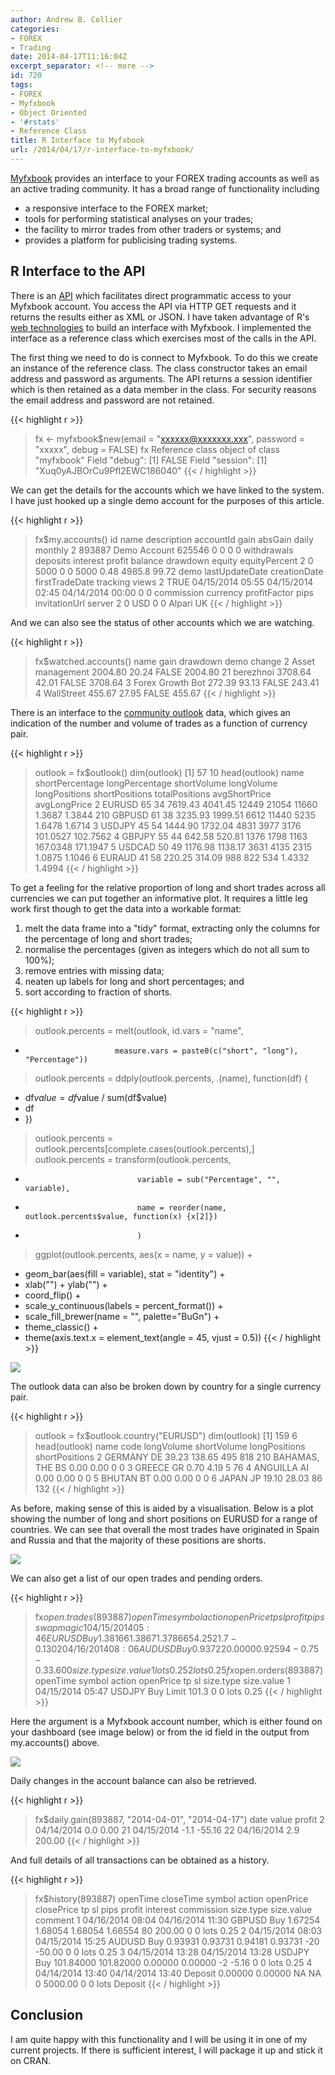 ```yaml
---
author: Andrew B. Collier
categories:
- FOREX
- Trading
date: 2014-04-17T11:16:04Z
excerpt_separator: <!-- more -->
id: 720
tags:
- FOREX
- Myfxbook
- Object Oriented
- '#rstats'
- Reference Class
title: R Interface to Myfxbook
url: /2014/04/17/r-interface-to-myfxbook/
---
```


[Myfxbook](https://www.myfxbook.com/ "Myfxbook") provides an interface to your FOREX trading accounts as well as an active trading community. <!--more--> It has a broad range of functionality including

* a responsive interface to the FOREX market; 
* tools for performing statistical analyses on your trades; 
* the facility to mirror trades from other traders or systems; and 
* provides a platform for publicising trading systems.

## R Interface to the API

There is an [API](http://www.myfxbook.com/api "Myfxbook API") which facilitates direct programmatic access to your Myfxbook account. You access the API via HTTP GET requests and it returns the results either as XML or JSON. I have taken advantage of R's [web technologies](http://cran.r-project.org/web/views/WebTechnologies.html) to build an interface with Myfxbook. I implemented the interface as a reference class which exercises most of the calls in the API.

The first thing we need to do is connect to Myfxbook. To do this we create an instance of the reference class. The class constructor takes an email address and password as arguments. The API returns a session identifier which is then retained as a data member in the class. For security reasons the email address and password are not retained.

{{< highlight r >}}
> fx <- myfxbook$new(email = "xxxxxx@xxxxxxx.xxx", password = "xxxxx", debug = FALSE)
> fx
Reference class object of class "myfxbook"
Field "debug":
[1] FALSE
Field "session":
[1] "Xuq0yAJBOrCu9PfI2EWC186040"
{{< / highlight >}}

We can get the details for the accounts which we have linked to the system. I have just hooked up a single demo account for the purposes of this article.

{{< highlight r >}}
> fx$my.accounts()
      id         name description accountId gain absGain daily monthly
2 893887 Demo Account                625546    0       0     0       0
  withdrawals deposits interest profit balance drawdown equity equityPercent
2           0     5000        0      0    5000     0.48 4985.8         99.72
  demo   lastUpdateDate     creationDate   firstTradeDate tracking views
2 TRUE 04/15/2014 05:55 04/15/2014 02:45 04/14/2014 00:00        0     0
  commission currency profitFactor pips invitationUrl    server
2          0      USD            0    0               Alpari UK
{{< / highlight >}}

And we can also see the status of other accounts which we are watching.

{{< highlight r >}}
> fx$watched.accounts()
               name    gain drawdown  demo  change
2  Asset management 2004.80    20.24 FALSE 2004.80
21        berezhnoi 3708.64    42.01 FALSE 3708.64
3  Forex Growth Bot  272.39    93.13 FALSE  243.41
4        WallStreet  455.67    27.95 FALSE  455.67
{{< / highlight >}}

There is an interface to the [community outlook](http://www.myfxbook.com/community/outlook) data, which gives an indication of the number and volume of trades as a function of currency pair.

{{< highlight r >}}
> outlook = fx$outlook()
> dim(outlook)
[1] 57 10
> head(outlook)
      name shortPercentage longPercentage shortVolume longVolume longPositions shortPositions totalPositions avgShortPrice avgLongPrice
2   EURUSD              65             34     7619.43    4041.45         12449          21054          11660        1.3687       1.3844
210 GBPUSD              61             38     3235.93    1999.51          6612          11440           5235        1.6478       1.6714
3   USDJPY              45             54     1444.90    1732.04          4831           3977           3176      101.0527     102.7562
4   GBPJPY              55             44      642.58     520.81          1376           1798           1163      167.0348     171.1947
5   USDCAD              50             49     1176.98    1138.17          3631           4135           2315        1.0875       1.1046
6   EURAUD              41             58      220.25     314.09           988            822            534        1.4332       1.4994
{{< / highlight >}}

To get a feeling for the relative proportion of long and short trades across all currencies we can put together an informative plot. It requires a little leg work first though to get the data into a workable format:

1. melt the data frame into a "tidy" format, extracting only the columns for the percentage of long and short trades; 
2. normalise the percentages (given as integers which do not all sum to 100%); 
3. remove entries with missing data; 
4. neaten up labels for long and short percentages; and 
5. sort according to fraction of shorts.

{{< highlight r >}}
> outlook.percents = melt(outlook, id.vars = "name",
+                         measure.vars = paste0(c("short", "long"), "Percentage"))
> outlook.percents = ddply(outlook.percents, .(name), function(df) {
+   df$value = df$value / sum(df$value)
+   df
+ })
> outlook.percents = outlook.percents[complete.cases(outlook.percents),]
> outlook.percents = transform(outlook.percents,
+                              variable = sub("Percentage", "", variable),
+                              name = reorder(name, outlook.percents$value, function(x) {x[2]})
+                              )
> ggplot(outlook.percents, aes(x = name, y = value)) +
+   geom_bar(aes(fill = variable), stat = "identity") +
+   xlab("") + ylab("") +
+   coord_flip() +
+   scale_y_continuous(labels = percent_format()) +
+   scale_fill_brewer(name = "", palette="BuGn") +
+   theme_classic() +
+   theme(axis.text.x = element_text(angle = 45, vjust = 0.5))
{{< / highlight >}}

<img src="{{ site.baseurl }}/static/img/2014/04/long-short-proportion-pairs.png">

The outlook data can also be broken down by country for a single currency pair.

{{< highlight r >}}
> outlook = fx$outlook.country("EURUSD")
> dim(outlook)
[1] 159   6
> head(outlook)
            name code longVolume shortVolume longPositions shortPositions
2        GERMANY   DE      39.23      138.65           495            818
210 BAHAMAS, THE   BS       0.00        0.00             0              0
3         GREECE   GR       0.70        4.19             5             76
4       ANGUILLA   AI       0.00        0.00             0              0
5         BHUTAN   BT       0.00        0.00             0              0
6          JAPAN   JP      19.10       28.03            86            132
{{< / highlight >}}

As before, making sense of this is aided by a visualisation. Below is a plot showing the number of long and short positions on EURUSD for a range of countries. We can see that overall the most trades have originated in Spain and Russia and that the majority of these positions are shorts.

<img src="{{ site.baseurl }}/static/img/2014/04/long-short-positions-country.png">

We can also get a list of our open trades and pending orders.

{{< highlight r >}}
> fx$open.trades(893887)
          openTime symbol action openPrice     tp      sl profit pips  swap magic
1 04/15/2014 05:46 EURUSD    Buy   1.38166 1.3867 1.37866  54.25 21.7 -0.13     0
2 04/16/2014 08:06 AUDUSD    Buy   0.93722 0.0000 0.92594  -0.75 -0.3  3.60     0
  size.type size.value
1      lots       0.25
2      lots       0.25
> fx$open.orders(893887)
          openTime symbol    action openPrice tp sl size.type size.value
1 04/15/2014 05:47 USDJPY Buy Limit     101.3  0  0      lots       0.25
{{< / highlight >}}

Here the argument is a Myfxbook account number, which is either found on your dashboard (see image below) or from the id field in the output from my.accounts() above.

<img src="{{ site.baseurl }}/static/img/2014/04/Selection_001.png">

Daily changes in the account balance can also be retrieved.

{{< highlight r >}}
> fx$daily.gain(893887, "2014-04-01", "2014-04-17")
         date value profit
2  04/14/2014   0.0   0.00
21 04/15/2014  -1.1 -55.16
22 04/16/2014   2.9 200.00
{{< / highlight >}}

And full details of all transactions can be obtained as a history.

{{< highlight r >}}
> fx$history(893887)
          openTime        closeTime symbol  action openPrice closePrice      tp      sl pips  profit interest commission size.type size.value comment
1 04/16/2014 08:04 04/16/2014 11:30 GBPUSD     Buy   1.67254    1.68054 1.68054 1.66554   80  200.00        0          0      lots       0.25    <NA>
2 04/15/2014 08:03 04/15/2014 15:25 AUDUSD     Buy   0.93931    0.93731 0.94181 0.93731  -20  -50.00        0          0      lots       0.25    <NA>
3 04/15/2014 13:28 04/15/2014 13:28 USDJPY     Buy 101.84000  101.82000 0.00000 0.00000   -2   -5.16        0          0      lots       0.25    <NA>
4 04/14/2014 13:40 04/14/2014 13:40        Deposit   0.00000    0.00000      NA      NA    0 5000.00        0          0      lots            Deposit
{{< / highlight >}}

## Conclusion

I am quite happy with this functionality and I will be using it in one of my current projects. If there is sufficient interest, I will package it up and stick it on CRAN.

